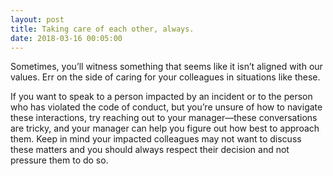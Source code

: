 ```yaml
---
layout: post
title: Taking care of each other, always.
date: 2018-03-16 00:05:00
---
```


Sometimes, you’ll witness something that seems like it isn’t aligned with our values. Err on the side of caring for your colleagues in situations like these.

If you want to speak to a person impacted by an incident or to the person who has violated the code of conduct, but you’re unsure of how to navigate these interactions, try reaching out to your manager—these conversations are tricky, and your manager can help you figure out how best to approach them. Keep in mind your impacted colleagues may not want to discuss these matters and you should always respect their decision and not pressure them to do so. 